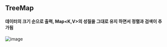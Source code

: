 ## TreeMap
#### 데이터의 크기 순으로 출력, Map<K,V>의 성질을 그대로 유지 하면서 정렬과 검색이 추가됨 

![image](https://user-images.githubusercontent.com/11780795/153630838-9022e169-a587-4d3b-842e-89527c7cac51.png)



